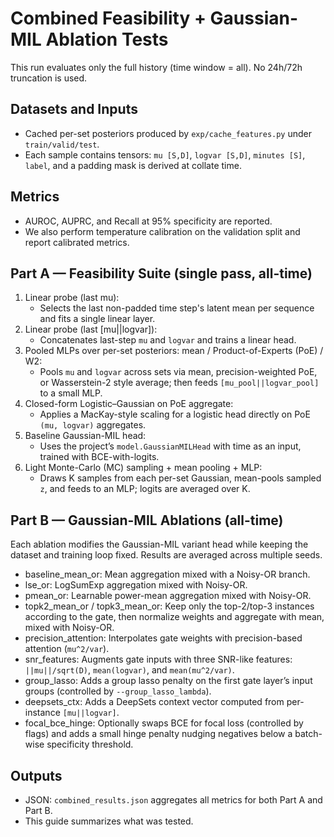 # Combined Feasibility + Gaussian-MIL Ablation Tests

This run evaluates only the full history (time window = all). No 24h/72h truncation is used.

## Datasets and Inputs
- Cached per-set posteriors produced by `exp/cache_features.py` under `train/valid/test`.
- Each sample contains tensors: `mu [S,D]`, `logvar [S,D]`, `minutes [S]`, `label`, and a padding mask is derived at collate time.

## Metrics
- AUROC, AUPRC, and Recall at 95% specificity are reported.
- We also perform temperature calibration on the validation split and report calibrated metrics.

## Part A — Feasibility Suite (single pass, all-time)
1. Linear probe (last mu):
   - Selects the last non-padded time step's latent mean per sequence and fits a single linear layer.
2. Linear probe (last [mu||logvar]):
   - Concatenates last-step `mu` and `logvar` and trains a linear head.
3. Pooled MLPs over per-set posteriors: mean / Product-of-Experts (PoE) / W2:
   - Pools `mu` and `logvar` across sets via mean, precision-weighted PoE, or Wasserstein-2 style average; then feeds `[mu_pool||logvar_pool]` to a small MLP.
4. Closed-form Logistic–Gaussian on PoE aggregate:
   - Applies a MacKay-style scaling for a logistic head directly on PoE `(mu, logvar)` aggregates.
5. Baseline Gaussian-MIL head:
   - Uses the project’s `model.GaussianMILHead` with time as an input, trained with BCE-with-logits.
6. Light Monte-Carlo (MC) sampling + mean pooling + MLP:
   - Draws K samples from each per-set Gaussian, mean-pools sampled `z`, and feeds to an MLP; logits are averaged over K.

## Part B — Gaussian-MIL Ablations (all-time)
Each ablation modifies the Gaussian-MIL variant head while keeping the dataset and training loop fixed. Results are averaged across multiple seeds.

- baseline_mean_or: Mean aggregation mixed with a Noisy-OR branch.
- lse_or: LogSumExp aggregation mixed with Noisy-OR.
- pmean_or: Learnable power-mean aggregation mixed with Noisy-OR.
- topk2_mean_or / topk3_mean_or: Keep only the top-2/top-3 instances according to the gate, then normalize weights and aggregate with mean, mixed with Noisy-OR.
- precision_attention: Interpolates gate weights with precision-based attention (`mu^2/var`).
- snr_features: Augments gate inputs with three SNR-like features: `||mu||/sqrt(D)`, `mean(logvar)`, and `mean(mu^2/var)`.
- group_lasso: Adds a group lasso penalty on the first gate layer’s input groups (controlled by `--group_lasso_lambda`).
- deepsets_ctx: Adds a DeepSets context vector computed from per-instance `[mu||logvar]`.
- focal_bce_hinge: Optionally swaps BCE for focal loss (controlled by flags) and adds a small hinge penalty nudging negatives below a batch-wise specificity threshold.

## Outputs
- JSON: `combined_results.json` aggregates all metrics for both Part A and Part B.
- This guide summarizes what was tested.